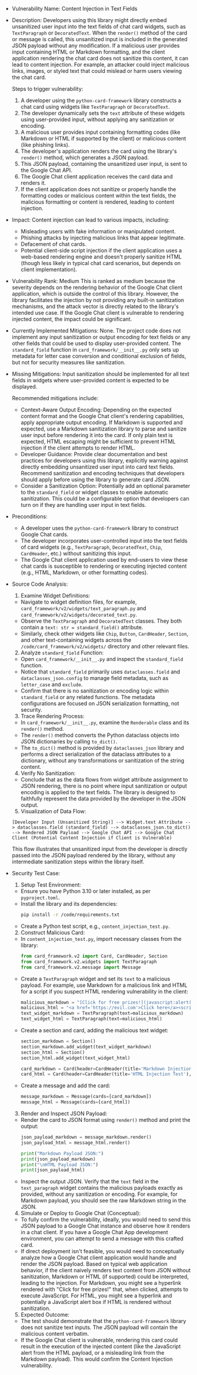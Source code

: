 * Vulnerability Name: Content Injection in Text Fields
* Description:
Developers using this library might directly embed unsanitized user input into the text fields of chat card widgets, such as `TextParagraph` or `DecoratedText`. When the `render()` method of the card or message is called, this unsanitized input is included in the generated JSON payload without any modification. If a malicious user provides input containing HTML or Markdown formatting, and the client application rendering the chat card does not sanitize this content, it can lead to content injection. For example, an attacker could inject malicious links, images, or styled text that could mislead or harm users viewing the chat card.

    Steps to trigger vulnerability:
    1. A developer using the `python-card-framework` library constructs a chat card using widgets like `TextParagraph` or `DecoratedText`.
    2. The developer dynamically sets the `text` attribute of these widgets using user-provided input, without applying any sanitization or encoding.
    3. A malicious user provides input containing formatting codes (like Markdown or HTML if supported by the client) or malicious content (like phishing links).
    4. The developer's application renders the card using the library's `render()` method, which generates a JSON payload.
    5. This JSON payload, containing the unsanitized user input, is sent to the Google Chat API.
    6. The Google Chat client application receives the card data and renders it.
    7. If the client application does not sanitize or properly handle the formatting codes or malicious content within the text fields, the malicious formatting or content is rendered, leading to content injection.

* Impact:
Content injection can lead to various impacts, including:
    - Misleading users with fake information or manipulated content.
    - Phishing attacks by injecting malicious links that appear legitimate.
    - Defacement of chat cards.
    - Potential client-side script injection if the client application uses a web-based rendering engine and doesn't properly sanitize HTML (though less likely in typical chat card scenarios, but depends on client implementation).

* Vulnerability Rank: Medium
This is ranked as medium because the severity depends on the rendering behavior of the Google Chat client application, which is outside the control of this library. However, the library facilitates the injection by not providing any built-in sanitization mechanisms, and the attack vector is directly related to the library's intended use case. If the Google Chat client is vulnerable to rendering injected content, the impact could be significant.

* Currently Implemented Mitigations:
None. The project code does not implement any input sanitization or output encoding for text fields or any other fields that could be used to display user-provided content. The `standard_field` function in `card_framework/__init__.py` only sets up metadata for letter case conversion and conditional exclusion of fields, but not for security measures like sanitization.

* Missing Mitigations:
Input sanitization should be implemented for all text fields in widgets where user-provided content is expected to be displayed.

    Recommended mitigations include:
    - Context-Aware Output Encoding: Depending on the expected content format and the Google Chat client's rendering capabilities, apply appropriate output encoding. If Markdown is supported and expected, use a Markdown sanitization library to parse and sanitize user input before rendering it into the card. If only plain text is expected, HTML escaping might be sufficient to prevent HTML injection if the client attempts to render HTML.
    - Developer Guidance: Provide clear documentation and best practices for developers using this library, explicitly warning against directly embedding unsanitized user input into card text fields. Recommend sanitization and encoding techniques that developers should apply before using the library to generate card JSON.
    - Consider a Sanitization Option:  Potentially add an optional parameter to the `standard_field` or widget classes to enable automatic sanitization. This could be a configurable option that developers can turn on if they are handling user input in text fields.

* Preconditions:
    - A developer uses the `python-card-framework` library to construct Google Chat cards.
    - The developer incorporates user-controlled input into the text fields of card widgets (e.g., `TextParagraph`, `DecoratedText`, `Chip`, `CardHeader`, etc.) without sanitizing this input.
    - The Google Chat client application used by end-users to view these chat cards is susceptible to rendering or executing injected content (e.g., HTML, Markdown, or other formatting codes).

* Source Code Analysis:
    1. Examine Widget Definitions:
    - Navigate to widget definition files, for example, `card_framework/v2/widgets/text_paragraph.py` and `card_framework/v2/widgets/decorated_text.py`.
    - Observe the `TextParagraph` and `DecoratedText` classes. They both contain a `text: str = standard_field()` attribute.
    - Similarly, check other widgets like `Chip`, `Button`, `CardHeader`, `Section`, and other text-containing widgets across the `/code/card_framework/v2/widgets/` directory and other relevant files.

    2. Analyze `standard_field` Function:
    - Open `card_framework/__init__.py` and inspect the `standard_field` function.
    - Notice that `standard_field` primarily uses `dataclasses.field` and `dataclasses_json.config` to manage field metadata, such as `letter_case` and `exclude`.
    - Confirm that there is no sanitization or encoding logic within `standard_field` or any related functions. The metadata configurations are focused on JSON serialization formatting, not security.

    3. Trace Rendering Process:
    - In `card_framework/__init__.py`, examine the `Renderable` class and its `render()` method.
    - The `render()` method converts the Python dataclass objects into JSON dictionaries by calling `to_dict()`.
    - The `to_dict()` method is provided by `dataclasses_json` library and performs a direct serialization of the dataclass attributes to a dictionary, without any transformations or sanitization of the string content.

    4. Verify No Sanitization:
    - Conclude that as the data flows from widget attribute assignment to JSON rendering, there is no point where input sanitization or output encoding is applied to the text fields. The library is designed to faithfully represent the data provided by the developer in the JSON output.

    5. Visualization of Data Flow:

    ```
    [Developer Input (Unsanitized String)] --> Widget.text Attribute --> dataclasses.field (standard_field) --> dataclasses_json.to_dict() --> Rendered JSON Payload --> Google Chat API --> Google Chat Client (Potential Content Injection if Client is Vulnerable)
    ```

    This flow illustrates that unsanitized input from the developer is directly passed into the JSON payload rendered by the library, without any intermediate sanitization steps within the library itself.

* Security Test Case:
    1. Setup Test Environment:
    - Ensure you have Python 3.10 or later installed, as per `pyproject.toml`.
    - Install the library and its dependencies:
      ```bash
      pip install -r /code/requirements.txt
      ```
    - Create a Python test script, e.g., `content_injection_test.py`.

    2. Construct Malicious Card:
    - In `content_injection_test.py`, import necessary classes from the library:
      ```python
      from card_framework.v2 import Card, CardHeader, Section
      from card_framework.v2.widgets import TextParagraph
      from card_framework.v2.message import Message
      ```
    - Create a `TextParagraph` widget and set its `text` to a malicious payload. For example, use Markdown for a malicious link and HTML for a script if you suspect HTML rendering vulnerability in the client:
      ```python
      malicious_markdown = "[Click for free prizes!](javascript:alert('Markdown Content Injection!'))" # Markdown payload
      malicious_html = "<a href='https://evil.com'>Click here</a><script>alert('HTML Content Injection!')</script>" # HTML payload
      text_widget_markdown = TextParagraph(text=malicious_markdown)
      text_widget_html = TextParagraph(text=malicious_html)
      ```
    - Create a section and card, adding the malicious text widget:
      ```python
      section_markdown = Section()
      section_markdown.add_widget(text_widget_markdown)
      section_html = Section()
      section_html.add_widget(text_widget_html)

      card_markdown = Card(header=CardHeader(title='Markdown Injection Test'), sections=[section_markdown])
      card_html = Card(header=CardHeader(title='HTML Injection Test'), sections=[section_html])
      ```
    - Create a message and add the card:
      ```python
      message_markdown = Message(cards=[card_markdown])
      message_html = Message(cards=[card_html])
      ```

    3. Render and Inspect JSON Payload:
    - Render the card to JSON format using `render()` method and print the output:
      ```python
      json_payload_markdown = message_markdown.render()
      json_payload_html = message_html.render()

      print("Markdown Payload JSON:")
      print(json_payload_markdown)
      print("\nHTML Payload JSON:")
      print(json_payload_html)
      ```
    - Inspect the output JSON. Verify that the `text` field in the `text_paragraph` widget contains the malicious payloads exactly as provided, without any sanitization or encoding. For example, for Markdown payload, you should see the raw Markdown string in the JSON.

    4. Simulate or Deploy to Google Chat (Conceptual):
    - To fully confirm the vulnerability, ideally, you would need to send this JSON payload to a Google Chat instance and observe how it renders in a chat client. If you have a Google Chat App development environment, you can attempt to send a message with this crafted card.
    - If direct deployment isn't feasible, you would need to conceptually analyze how a Google Chat client application would handle and render the JSON payload. Based on typical web application behavior, if the client naively renders text content from JSON without sanitization, Markdown or HTML (if supported) could be interpreted, leading to the injection. For Markdown, you might see a hyperlink rendered with "Click for free prizes!" that, when clicked, attempts to execute JavaScript. For HTML, you might see a hyperlink and potentially a JavaScript alert box if HTML is rendered without sanitization.

    5. Expected Outcome:
    - The test should demonstrate that the `python-card-framework` library does not sanitize text inputs. The JSON payload will contain the malicious content verbatim.
    - If the Google Chat client is vulnerable, rendering this card could result in the execution of the injected content (like the JavaScript alert from the HTML payload, or a misleading link from the Markdown payload). This would confirm the Content Injection vulnerability.